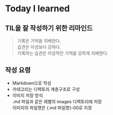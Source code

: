 # Today I learned

## TIL을 잘 작성하기 위한 리마인드
  > 기록은 기억을 지배한다.  
  > 습관은 이성보다 강하다.  
  > 기록하는 습관은 이성적인 기억을 강하게 지배한다.  

## 작성 요령  
  - Markdown으로 작성  
  - 카테고리는 디렉토리 계층구조로 구성  
  - 이미지 저장 방식  
    .md 파일과 같은 레벨의 images 디렉토리에 저장  
    이미지의 파일명은 {.md 파일명}-00로 지정  